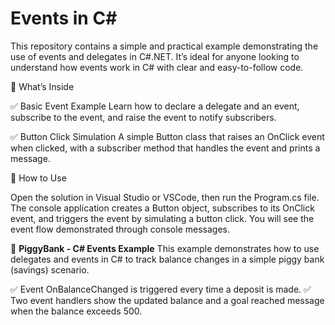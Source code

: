# Events in C#
This repository contains a simple and practical example demonstrating the use of events and delegates in C#.NET. It’s ideal for anyone looking to understand how events work in C# with clear and easy-to-follow code.

📁 What’s Inside

✅ Basic Event Example
Learn how to declare a delegate and an event, subscribe to the event, and raise the event to notify subscribers.

✅ Button Click Simulation
A simple Button class that raises an OnClick event when clicked, with a subscriber method that handles the event and prints a message.

📌 How to Use

Open the solution in Visual Studio or VSCode, then run the Program.cs file. The console application creates a Button object, subscribes to its OnClick event, and triggers the event by simulating a button click. You will see the event flow demonstrated through console messages.


🐷 **PiggyBank - C# Events Example**
This example demonstrates how to use delegates and events in C# to track balance changes in a simple piggy bank (savings) scenario.

✅ Event OnBalanceChanged is triggered every time a deposit is made.
✅ Two event handlers show the updated balance and a goal reached message when the balance exceeds 500.
